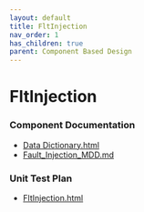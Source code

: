 ```yaml
---
layout: default
title: FltInjection
nav_order: 1
has_children: true
parent: Component Based Design
---
```

# FltInjection
### Component Documentation

- [Data Dictionary.html](doc/Data%20Dictionary.html)
- [Fault_Injection_MDD.md](doc/Fault_Injection_MDD.md)

### Unit Test Plan

- [FltInjection.html](utp/Tessy/report/FltInjection.html)

